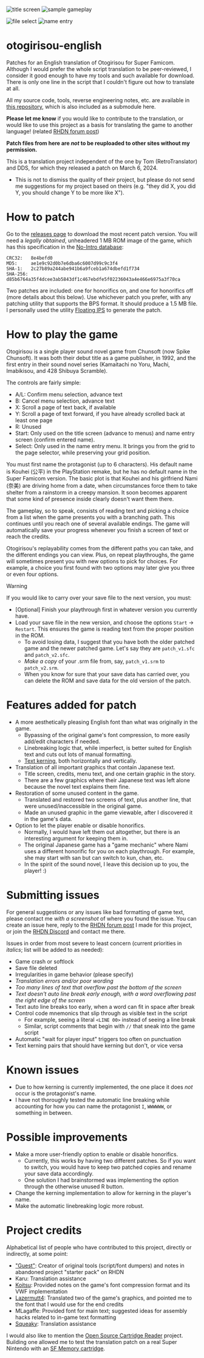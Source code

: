 ![title screen](images/01%20title%20screen.png)   ![sample gameplay](images/04%20normal%20text.png)

![file select](images/02%20file%20select.png)    ![name entry](images/03%20name%20entry.png)

# otogirisou-english
Patches for an English translation of Otogirisou for Super Famicom. Although I would prefer the whole script translation to be peer-reviewed, I consider it good enough to have my tools and such available for download. There is only one line in the script that I couldn't figure out how to translate at all.

All my source code, tools, reverse engineering notes, etc. are available in [this repository](https://github.com/ButThouMust/otogirisou-tools), which is also included as a submodule here.

**Please let me know** if you would like to contribute to the translation, or would like to use this project as a basis for translating the game to another language! (related [RHDN forum post](https://www.romhacking.net/forum/index.php?topic=38663.0))

**Patch files from here are _not_ to be reuploaded to other sites without my
permission.**

This is a translation project independent of the one by Tom (RetroTranslator) and DDS, for which they released a patch on March 6, 2024.
- This is not to dismiss the quality of their project, but please do not send me suggestions for my project based on theirs (e.g. "they did X, you did Y, you should change Y to be more like X").

# How to patch
Go to the [releases page](https://github.com/ButThouMust/otogirisou-en-beta/releases) to download the most recent patch version. You will need a *legally obtained*, unheadered 1 MB ROM image of the game, which has this specification in the [No-Intro database](https://datomatic.no-intro.org/index.php?page=show_record&s=49&n=1880):
```
CRC32:   8e4befd0
MD5:     ae1e9c92d0b7e6dba6c6007d99c9c3f4
SHA-1:   2c27b89a244abe941b6a9fceb1a674dbefd1f734
SHA-256: d85b6764a35f4dcee3ab5843df1c467ebdfe5f02236043a4e466e6975a3f70ca
```

Two patches are included: one for honorifics on, and one for honorifics off (more details about this below). Use whichever patch you prefer, with any patching utility that supports the BPS format. It should produce a 1.5 MB file. I personally used the utility [Floating IPS](https://www.romhacking.net/utilities/1040/) to generate the patch.

# How to play the game
Otogirisou is a single player sound novel game from Chunsoft (now Spike Chunsoft). It was both their debut title as a game publisher, in 1992, and the first entry in their sound novel series (Kamaitachi no Yoru, Machi, Imabikisou, and 428 Shibuya Scramble).

The controls are fairly simple:
- A/L: Confirm menu selection, advance text
- B: Cancel menu selection, advance text
- X: Scroll a page of text back, if available
- Y: Scroll a page of text forward, if you have already scrolled back at least one page
- R: Unused
- Start: Only used on the title screen (advance to menus) and name entry screen (confirm entered name).
- Select: Only used in the name entry menu. It brings you from the grid to the page selector, while preserving your grid position.

You must first name the protagonist (up to 6 characters). His default name is Kouhei (公平) in the PlayStation remake, but he has no default name in the Super Famicom version. The basic plot is that Kouhei and his girlfriend Nami (奈美) are driving home from a date, when circumstances force them to take shelter from a rainstorm in a creepy mansion. It soon becomes apparent that some kind of presence inside clearly doesn't want them there.

The gameplay, so to speak, consists of reading text and picking a choice from a list when the game presents you with a branching path. This continues until you reach one of several available endings. The game will automatically save your progress whenever you finish a screen of text or reach the credits.

Otogirisou's replayability comes from the different paths you can take, and the different endings you can view. Plus, on repeat playthroughs, the game will sometimes present you with new options to pick for choices. For example, a choice you first found with two options may later give you three or even four options.

> [!WARNING]
> If you would like to carry over your save file to the next version, you must:
> - [Optional] Finish your playthrough first in whatever version you currently have.
> - Load your save file in the new version, and choose the options `Start` -> `Restart`. This ensures the game is reading text from the proper position in the ROM.
>   - To avoid losing data, I suggest that you have both the older patched game and the newer patched game. Let's say they are `patch_v1.sfc` and `patch_v2.sfc`.
>   - *Make a copy* of your .srm file from, say, `patch_v1.srm` to `patch_v2.srm`.
>   - When you know for sure that your save data has carried over, you can delete the ROM and save data for the old version of the patch.

# Features added for patch
- A more aesthetically pleasing English font than what was originally in the game.
  - Bypassing of the original game's font compression, to more easily add/edit characters if needed.
  - Linebreaking logic that, while imperfect, is better suited for English text and cuts out lots of manual formatting.
  - [Text kerning](https://en.wikipedia.org/wiki/Kerning), both horizontally and vertically.
- Translation of all important graphics that contain Japanese text.
  - Title screen, credits, menu text, and one certain graphic in the story.
  - There are a few graphics where their Japanese text was left alone because the novel text explains them fine.
- Restoration of some unused content in the game.
  - Translated and restored two screens of text, plus another line, that were unused/inaccessible in the original game.
  - Made an unused graphic in the game viewable, after I discovered it in the game's data.
- Option to let the player enable or disable honorifics.
  - Normally, I would have left them out altogether, but there is an interesting argument for keeping them in. 
  - The original Japanese game has a "game mechanic" where Nami uses a different honorific for you on each playthrough. For example, she may start with san but can switch to kun, chan, etc.
  - In the spirit of the sound novel, I leave this decision up to you, the player! :)

# Submitting issues
For general suggestions or any issues like bad formatting of game text, please contact me *with a screenshot* of where you found the issue. You can create an issue here, reply to the [RHDN forum post](https://www.romhacking.net/forum/index.php?topic=38663.0) I made for this project, or join the [RHDN Discord](https://discord.gg/uAufcgz) and contact me there.

Issues in order from most severe to least concern (current priorities in *italics*; list will be added to as needed):
- Game crash or softlock
- Save file deleted
- Irregularities in game behavior (please specify)
- *Translation errors and/or poor wording*
- *Too many lines of text that overflow past the bottom of the screen*
- *Text doesn't auto line break early enough, with a word overflowing past the right edge of the screen*
- Text auto line breaks too early, when a word can fit in space after break
- Control code mnemonics that slip through as visible text in the script
  - For example, seeing a literal `<LINE 00>` instead of seeing a line break
  - Similar, script comments that begin with `//` that sneak into the game script
- Automatic "wait for player input" triggers too often on punctuation
- Text kerning pairs that should have kerning but don't, or vice versa

# Known issues
- Due to how kerning is currently implemented, the one place it does *not* occur is the protagonist's name.
- I have not thoroughly tested the automatic line breaking while accounting for how you can name the protagonist `I`, `WWWWWW`, or something in between.

# Possible improvements
- Make a more user-friendly option to enable or disable honorifics.
  - Currently, this works by having two different patches. So if you want to switch, you would have to keep two patched copies and rename your save data accordingly.
  - One solution I had brainstormed was implementing the option through the otherwise unused R button.
- Change the kerning implementation to allow for kerning in the player's name.
- Make the automatic linebreaking logic more robust.

# Project credits
Alphabetical list of people who have contributed to this project, directly or indirectly, at some point:
- ["Guest"](https://www.romhacking.net/community/695/): Creator of original tools (script/font dumpers) and notes in abandoned project "starter pack" on RHDN
- Karu: Translation assistance
- [Koitsu](https://www.romhacking.net/community/394/): Provided notes on the game's font compression format and its VWF implementation
- [Lazermutt4](https://www.romhacking.net/community/7126/): Translated two of the game's graphics, and pointed me to the font that I would use for the end credits
- MLagaffe: Provided font for main text; suggested ideas for assembly hacks related to in-game text formatting
- [Squeaky](https://www.romhacking.net/community/8301/): Translation assistance

I would also like to mention the [Open Source Cartridge Reader](https://github.com/sanni/cartreader) project. Building one allowed me to test the translation patch on a real Super Nintendo with an [SF Memory cartridge](https://en.wikipedia.org/wiki/Nintendo_Power_(cartridge)).
